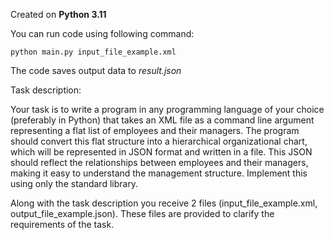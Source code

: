 Created on **Python 3.11**

You can run code using following command:
```commandline
python main.py input_file_example.xml
```
The code saves output data to _result.json_




Task description:

Your task is to write a program in any programming language of your choice (preferably in Python) that takes an XML file as a command line argument representing a flat list of employees and their managers.
The program should convert this flat structure into a hierarchical organizational chart, which will be represented in JSON format and written in a file.
This JSON should reflect the relationships between employees and their managers, making it easy to understand the management structure.
Implement this using only the standard library.

Along with the task description you receive 2 files (input_file_example.xml, output_file_example.json).
These files are provided to clarify the requirements of the task.